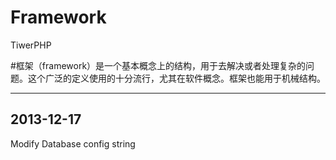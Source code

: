 Framework
=========

TiwerPHP

#框架（framework）是一个基本概念上的结构，用于去解决或者处理复杂的问题。这个广泛的定义使用的十分流行，尤其在软件概念。框架也能用于机械结构。


------
2013-12-17
------
Modify Database config string
